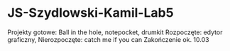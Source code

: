 # JS-Szydlowski-Kamil-Lab5
Projekty gotowe: Ball in the hole, notepocket, drumkit
Rozpoczęte: edytor graficzny, 
Nierozpoczęte: catch me if you can
Zakończenie ok. 10.03
